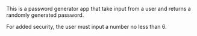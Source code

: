 This is a password generator app that take input from a user and returns 
a randomly generated password.

For added security, the user must input a number no less than 6.